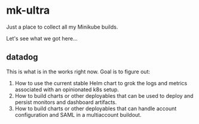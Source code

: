 # mk-ultra

Just a place to collect all my Minikube builds.

Let's see what we got here...

## datadog

This is what is in the works right now. Goal is to figure out:

1. How to use the current stable Helm chart to grok the logs and metrics associated with an opinionated k8s setup.
2. How to build charts or other deployables that can be used to deploy and persist monitors and dashboard artifacts.
3. How to build charts or other deployables that can handle account configuration and SAML in a multiaccount buildout.
